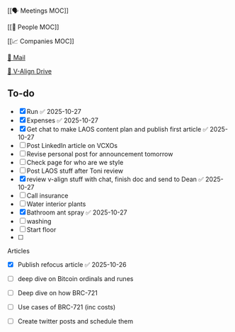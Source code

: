 [[🗣️ Meetings MOC]] 

[[👥 People MOC]] 

[[📈 Companies MOC]]

[📧 Mail](https://outlook.office.com/mail/)

[💾 V-Align Drive](https://wizzics-my.sharepoint.com/personal/dean_assuringbusiness_com/_layouts/15/onedrive.aspx?id=%2Fpersonal%2Fdean_assuringbusiness_com%2FDocuments%2FVCXO%2FClients%2FV-Align&ga=1)

## To-do

- [x] Run ✅ 2025-10-27
- [x] Expenses ✅ 2025-10-27
- [x] Get chat to make LAOS content plan and publish first article ✅ 2025-10-27
- [ ] Post LinkedIn article on VCXOs
- [ ] Revise personal post for announcement tomorrow
- [ ] Check page for who are we style
- [ ] Post LAOS stuff after Toni review
- [x] review v-align stuff with chat, finish doc and send to Dean ✅ 2025-10-27
- [ ] Call insurance
- [ ] Water interior plants
- [x] Bathroom ant spray ✅ 2025-10-27
- [ ] washing
- [ ] Start floor
- [ ] 





Articles
- [x] Publish refocus article ✅ 2025-10-26
- [ ] deep dive on Bitcoin ordinals and runes
- [ ] Deep dive on how BRC-721
- [ ] Use cases of BRC-721 (inc costs)
- [ ] Create twitter posts and schedule them

